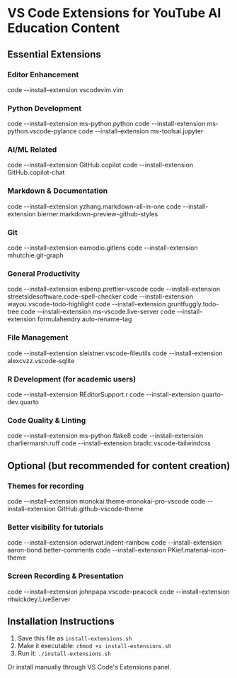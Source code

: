 # VS Code Extensions for YouTube AI Education Content

## Essential Extensions

### Editor Enhancement
code --install-extension vscodevim.vim

### Python Development
code --install-extension ms-python.python
code --install-extension ms-python.vscode-pylance
code --install-extension ms-toolsai.jupyter

### AI/ML Related
code --install-extension GitHub.copilot
code --install-extension GitHub.copilot-chat

### Markdown & Documentation
code --install-extension yzhang.markdown-all-in-one
code --install-extension bierner.markdown-preview-github-styles

### Git
code --install-extension eamodio.gitlens
code --install-extension mhutchie.git-graph

### General Productivity
code --install-extension esbenp.prettier-vscode
code --install-extension streetsidesoftware.code-spell-checker
code --install-extension wayou.vscode-todo-highlight
code --install-extension gruntfuggly.todo-tree
code --install-extension ms-vscode.live-server
code --install-extension formulahendry.auto-rename-tag

### File Management
code --install-extension sleistner.vscode-fileutils
code --install-extension alexcvzz.vscode-sqlite

### R Development (for academic users)
code --install-extension REditorSupport.r
code --install-extension quarto-dev.quarto

### Code Quality & Linting
code --install-extension ms-python.flake8
code --install-extension charliermarsh.ruff
code --install-extension bradlc.vscode-tailwindcss

## Optional (but recommended for content creation)

### Themes for recording
code --install-extension monokai.theme-monokai-pro-vscode
code --install-extension GitHub.github-vscode-theme

### Better visibility for tutorials
code --install-extension oderwat.indent-rainbow
code --install-extension aaron-bond.better-comments
code --install-extension PKief.material-icon-theme

### Screen Recording & Presentation
code --install-extension johnpapa.vscode-peacock
code --install-extension ritwickdey.LiveServer

## Installation Instructions

1. Save this file as `install-extensions.sh`
2. Make it executable: `chmod +x install-extensions.sh`
3. Run it: `./install-extensions.sh`

Or install manually through VS Code's Extensions panel.
